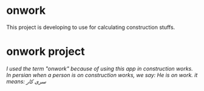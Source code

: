 # onwork
This project is developing to use for calculating construction stuffs.
<h1>onwork project</h1>
<h6>I used the term "onwork" because of using this app in construction works. In persian when a person is on construction works, we say: He is on work. it means: سری کار</h6>
